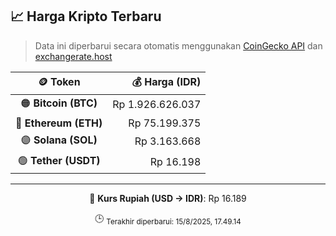 

<!-- HARGA_KRIPTO -->
## 📈 Harga Kripto Terbaru

> Data ini diperbarui secara otomatis menggunakan [CoinGecko API](https://www.coingecko.com/) dan [exchangerate.host](https://exchangerate.host/)

<div align="center">

| 🪙 Token | 💰 Harga (IDR) |
|:------:|---------------:|
| 🟠 **Bitcoin (BTC)**   | Rp 1.926.626.037 |
| 🔵 **Ethereum (ETH)**  | Rp 75.199.375 |
| 🟣 **Solana (SOL)**    | Rp 3.163.668 |
| 🟢 **Tether (USDT)**   | Rp 16.198 |

---

💱 **Kurs Rupiah (USD → IDR)**: Rp 16.189

🕒 <sub>Terakhir diperbarui: 15/8/2025, 17.49.14</sub>

</div>
<!-- /HARGA_KRIPTO -->